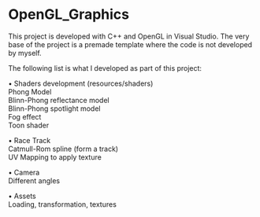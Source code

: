 # OpenGL_Graphics

This project is developed with C++ and OpenGL in Visual Studio. The very base of the project is a premade template where the code is not developed by myself.

The following list is what I developed as part of this project:

• Shaders development (resources/shaders)<br>
Phong Model<br>
Blinn-Phong reflectance model<br>
Blinn-Phong spotlight model<br>
Fog effect<br>
Toon shader<br>
  
• Race Track<br>
Catmull-Rom spline (form a track)<br>
UV Mapping to apply texture<br>
  
• Camera<br>
Different angles<br>
  
• Assets<br>
Loading, transformation, textures
